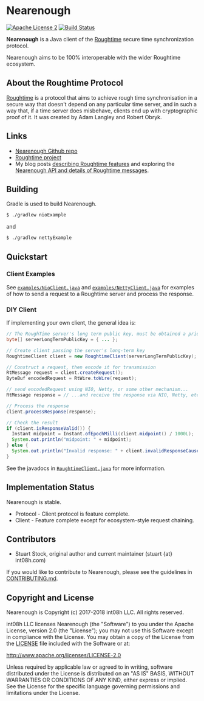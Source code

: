 # Nearenough 

[![Apache License 2](https://img.shields.io/badge/license-ASF2-blue.svg)](https://www.apache.org/licenses/LICENSE-2.0.txt)
[![Build Status](https://travis-ci.org/int08h/nearenough.svg?branch=master)](https://travis-ci.org/int08h/nearenough)

**Nearenough** is a Java client of the [Roughtime](https://roughtime.googlesource.com/roughtime) 
secure time synchronization protocol.

Nearenough aims to be 100% interoperable with the wider Roughtime ecosystem.

## About the Roughtime Protocol
[Roughtime](https://roughtime.googlesource.com/roughtime) is a protocol that aims to achieve rough 
time synchronisation in a secure way that doesn't depend on any particular time server, and in such
a way that, if a time server does misbehave, clients end up with cryptographic proof of it. It was 
created by Adam Langley and Robert Obryk.

## Links
* [Nearenough Github repo](https://github.com/int08h/nearenough)
* [Roughtime project](https://roughtime.googlesource.com/roughtime)
* My blog posts [describing Roughtime features](https://int08h.com/post/to-catch-a-lying-timeserver/) and 
  exploring the [Nearenough API and details of Roughtime messages](https://int08h.com/post/roughtime-message-anatomy/).

## Building
Gradle is used to build Nearenough. 

```bash
$ ./gradlew nioExample
```

and 

```bash
$ ./gradlew nettyExample
```

## Quickstart

### Client Examples
See [`examples/NioClient.java`](../master/examples/NioClient.java) and 
[`examples/NettyClient.java`](../master/examples/NettyClient.java) for examples of how to send a 
request to a Roughtime server and process the response.

### DIY Client
If implementing your own client, the general idea is:

```java
// The RoughTime server's long term public key, must be obtained a priori
byte[] serverLongTermPublicKey = { ... };

// Create client passing the server's long-term key
RoughtimeClient client = new RoughtimeClient(serverLongTermPublicKey);

// Construct a request, then encode it for transmission
RtMessage request = client.createRequest();
ByteBuf encodedRequest = RtWire.toWire(request);

// send encodedRequest using NIO, Netty, or some other mechanism...
RtMessage response = // ...and receive the response via NIO, Netty, etc ...

// Process the response
client.processResponse(response);

// Check the result
if (client.isResponseValid()) {
  Instant midpoint = Instant.ofEpochMilli(client.midpoint() / 1000L);
  System.out.println("midpoint: " + midpoint);
} else {
  System.out.println("Invalid response: " + client.invalidResponseCause().getMessage());
} 
```
See the javadocs in [`RoughtimeClient.java`](../master/src/nearenough/client/RoughtimeClient.java) 
for more information.

## Implementation Status
Nearenough is stable. 

* Protocol - Client protocol is feature complete. 
* Client - Feature complete except for ecosystem-style request chaining.
  
## Contributors
* Stuart Stock, original author and current maintainer (stuart {at} int08h.com)

If you would like to contribute to Nearenough, please see the guidelines in 
[CONTRIBUTING.md](../master/CONTRIBUTING.md).

## Copyright and License
Nearenough is Copyright (c) 2017-2018 int08h LLC. All rights reserved. 

int08h LLC licenses Nearenough (the "Software") to you under the Apache License, version 2.0 
(the "License"); you may not use this Software except in compliance with the License. You may obtain 
a copy of the License from the [LICENSE](../master/LICENSE) file included with the Software or at:

  http://www.apache.org/licenses/LICENSE-2.0

Unless required by applicable law or agreed to in writing, software distributed under the License 
is distributed on an "AS IS" BASIS, WITHOUT WARRANTIES OR CONDITIONS OF ANY KIND, either express or 
implied. See the License for the specific language governing permissions and limitations under 
the License.
